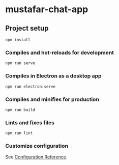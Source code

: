 # mustafar-chat-app

## Project setup
```
npm install
```

### Compiles and hot-reloads for development
```
npm run serve
```

### Compiles in Electron as a desktop app
```
npm run electron:serve
```

### Compiles and minifies for production
```
npm run build
```

### Lints and fixes files
```
npm run lint
```

### Customize configuration
See [Configuration Reference](https://cli.vuejs.org/config/).
